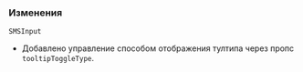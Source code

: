 ### Изменения

`SMSInput`

- Добавлено управление способом отображения тултипа через пропс `tooltipToggleType`.
